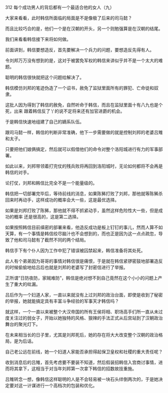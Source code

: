 312 每个成功男人的背后都有一个最适合他的女人（九）



大家来看看，此时韩信所面临的局面是不是像极了后来的司马懿？

而且比较巧合的是，他们一个是在汉朝的开头，另一个则勉强算是在汉朝的结尾。

我们来看看韩信接下来将如何做。



前面讲到，韩信要想造反，首先要解决一个兵力的问题，要想造反先得有人。

令刘邦万万没有想到的是，这对于被罢免军权的韩信来讲似乎并不是一个太大的难题。

聪明的韩信很快就把这个问题给解决了。

韩信模仿刘邦的笔迹伪造了一个诏书，赦免了监狱里面所有的罪犯、亡命徒和奴隶。

这批人因为得到了韩信的赦免，自然听命于韩信，而且在监狱里面十有八九也是个死，出来
跟着韩信反了丫的说不定将来还有加官进爵的机会。

于是韩信快速地组建了自己的嫡系队伍。



跟司马懿一样，韩信的判断非常准确，他下一步需要做的就是控制刘邦的老婆吕雉和太子。

只要把他们娘俩搞定，然后就可以假借他们的命令对整个洛阳城进行有力的军事部署。

如此以来，刘邦带领着打完仗的残兵败将再回到洛阳城时，无论如何都将不会再是韩信的对手。

论打仗，刘邦和韩信比完全不是一个能量级的。



韩信把一切部署完毕后，等待前线的消息，如果陈豨打败了刘邦，那他就等陈豨杀回来时再动手，这样成功的概率会大一些，这是最优选择。

如果是刘邦打败了陈豨，那他就不得不抓紧动手，虽然这样危险性大一些，但是成功的概率
还是很高的，这是第二选择。

如果按照韩信目前缜密的部署来看，他造反成功是板上钉钉的事儿，然而人算不如天算，有一个事情是韩信绞尽脑汁也不会想到的，而也正是因为这一点点疏忽，导致了他和司马懿有了截然不同的两个结局。



韩信手下有个仆人因为工作中犯了错误被囚禁起来，韩信准备将其处死。

此人有个弟弟因为哥哥的事情对韩信很是痛恨，于是就在韩信紧锣密鼓地部署造反的时候偷偷地给吕后也就是刘邦的老婆写了封密信进行了举报。

正所谓“日防夜防，家贼难防”，韩信是绝对想不到自己竟然在这个小小的问题上产生了重大的纰漏。

吕后作为一个妇道人家，一直以来就没有上过刘邦的政治台面，即使是收到了秘密的举报，她就能搞定具有丰富斗争经验的军事天才韩信吗？

就这样，一个一直以来被整个大汉帝国的所有王侯将相、职场高手们所一直从未过度关注过的弱女子，开始以她独特的风格、狠辣的手法正式从后宫站到了汉朝政治舞台的聚光灯下。

在未来相当长的日子里，尤其是刘邦死后，她的存在将大大改变整个汉朝的政治格局，是为后话。



自己老公远在前线，她一个妇道人家能否承担得起保卫皇权和社稷的重大责任呢？

收到消息后的吕雉，首先考虑要不要装不知道，然后假装招韩信入宫商讨事情，进而将其拿下，这相当于对当年刘邦第一次拿下韩信的招数故技重施。

吕雉转念一想，像韩信这样聪明的人是不会轻易被一块石头绊倒两次的，于是她决定要对这一计谋进行一个高档次的包装和优化。

